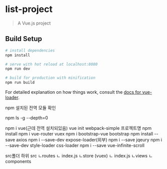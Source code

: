 # list-project

> A Vue.js project

## Build Setup

``` bash
# install dependencies
npm install

# serve with hot reload at localhost:8080
npm run dev

# build for production with minification
npm run build
```

For detailed explanation on how things work, consult the [docs for vue-loader](http://vuejs.github.io/vue-loader).

npm 설치된 전역 모듈 확인

npm ls -g --depth=0


npm i vue(근데 전역 설치되있음)
vue init webpack-simple 프로젝트명
npm install
npm i vue-router vuex
npm i bootstrap-vue bootstrap
npm install --save axios
npm i --save-dev expose-loader(외부)
npm i --save jqeury
npm i --save-dev style-loader css-loader
npm i --save vue-infinite-scroll 

src폴더 하위
src
ㄴroutes
     ㄴ index.js
ㄴstore   (vuex)
     ㄴ index.js
ㄴviews
ㄴcomponents
